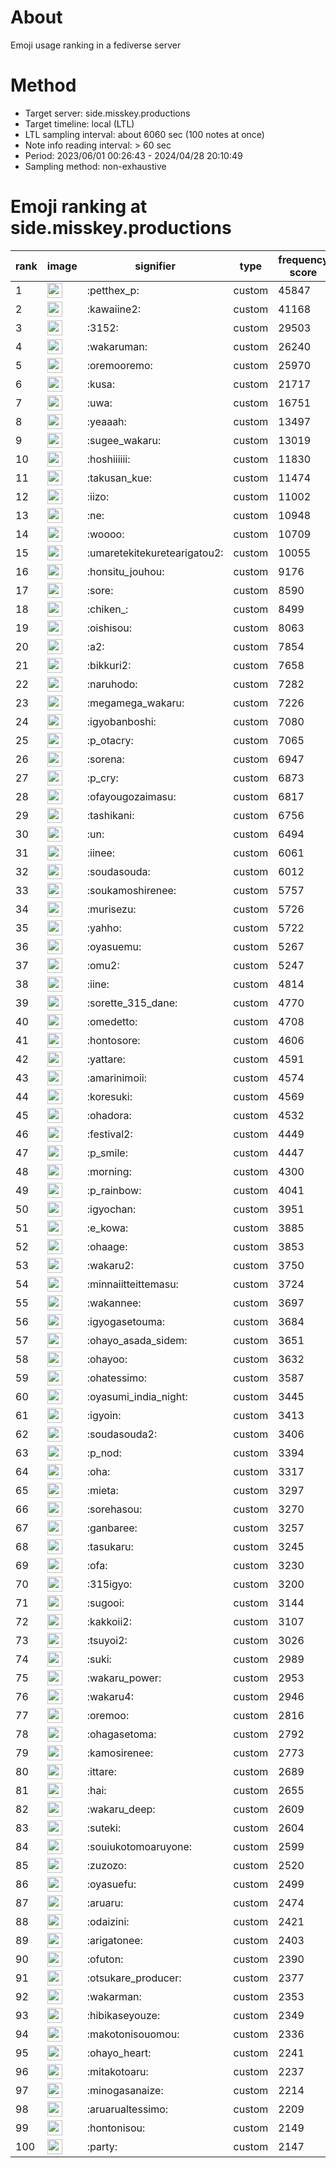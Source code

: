 # About
Emoji usage ranking in a fediverse server

# Method
- Target server: side.misskey.productions
- Target timeline: local (LTL)
- LTL sampling interval: about 6060 sec (100 notes at once)
- Note info reading interval: > 60 sec
- Period: 2023/06/01 00:26:43 - 2024/04/28 20:10:49 
- Sampling method: non-exhaustive

# Emoji ranking at side.misskey.productions

|rank|image|signifier|type|frequency score|
|----|----|----|----|----|
|1|<img height="24" src="https://side.misskey.productions/emoji/petthex_p.webp">|:petthex_p:|custom|45847|
|2|<img height="24" src="https://side.misskey.productions/emoji/kawaiine2.webp">|:kawaiine2:|custom|41168|
|3|<img height="24" src="https://side.misskey.productions/emoji/3152.webp">|:3152:|custom|29503|
|4|<img height="24" src="https://side.misskey.productions/emoji/wakaruman.webp">|:wakaruman:|custom|26240|
|5|<img height="24" src="https://side.misskey.productions/emoji/oremooremo.webp">|:oremooremo:|custom|25970|
|6|<img height="24" src="https://side.misskey.productions/emoji/kusa.webp">|:kusa:|custom|21717|
|7|<img height="24" src="https://side.misskey.productions/emoji/uwa.webp">|:uwa:|custom|16751|
|8|<img height="24" src="https://side.misskey.productions/emoji/yeaaah.webp">|:yeaaah:|custom|13497|
|9|<img height="24" src="https://side.misskey.productions/emoji/sugee_wakaru.webp">|:sugee_wakaru:|custom|13019|
|10|<img height="24" src="https://side.misskey.productions/emoji/hoshiiiiii.webp">|:hoshiiiiii:|custom|11830|
|11|<img height="24" src="https://side.misskey.productions/emoji/takusan_kue.webp">|:takusan_kue:|custom|11474|
|12|<img height="24" src="https://side.misskey.productions/emoji/iizo.webp">|:iizo:|custom|11002|
|13|<img height="24" src="https://side.misskey.productions/emoji/ne.webp">|:ne:|custom|10948|
|14|<img height="24" src="https://side.misskey.productions/emoji/woooo.webp">|:woooo:|custom|10709|
|15|<img height="24" src="https://side.misskey.productions/emoji/umaretekitekuretearigatou2.webp">|:umaretekitekuretearigatou2:|custom|10055|
|16|<img height="24" src="https://side.misskey.productions/emoji/honsitu_jouhou.webp">|:honsitu_jouhou:|custom|9176|
|17|<img height="24" src="https://side.misskey.productions/emoji/sore.webp">|:sore:|custom|8590|
|18|<img height="24" src="https://side.misskey.productions/emoji/chiken_.webp">|:chiken_:|custom|8499|
|19|<img height="24" src="https://side.misskey.productions/emoji/oishisou.webp">|:oishisou:|custom|8063|
|20|<img height="24" src="https://side.misskey.productions/emoji/a2.webp">|:a2:|custom|7854|
|21|<img height="24" src="https://side.misskey.productions/emoji/bikkuri2.webp">|:bikkuri2:|custom|7658|
|22|<img height="24" src="https://side.misskey.productions/emoji/naruhodo.webp">|:naruhodo:|custom|7282|
|23|<img height="24" src="https://side.misskey.productions/emoji/megamega_wakaru.webp">|:megamega_wakaru:|custom|7226|
|24|<img height="24" src="https://side.misskey.productions/emoji/igyobanboshi.webp">|:igyobanboshi:|custom|7080|
|25|<img height="24" src="https://side.misskey.productions/emoji/p_otacry.webp">|:p_otacry:|custom|7065|
|26|<img height="24" src="https://side.misskey.productions/emoji/sorena.webp">|:sorena:|custom|6947|
|27|<img height="24" src="https://side.misskey.productions/emoji/p_cry.webp">|:p_cry:|custom|6873|
|28|<img height="24" src="https://side.misskey.productions/emoji/ofayougozaimasu.webp">|:ofayougozaimasu:|custom|6817|
|29|<img height="24" src="https://side.misskey.productions/emoji/tashikani.webp">|:tashikani:|custom|6756|
|30|<img height="24" src="https://side.misskey.productions/emoji/un.webp">|:un:|custom|6494|
|31|<img height="24" src="https://side.misskey.productions/emoji/iinee.webp">|:iinee:|custom|6061|
|32|<img height="24" src="https://side.misskey.productions/emoji/soudasouda.webp">|:soudasouda:|custom|6012|
|33|<img height="24" src="https://side.misskey.productions/emoji/soukamoshirenee.webp">|:soukamoshirenee:|custom|5757|
|34|<img height="24" src="https://side.misskey.productions/emoji/murisezu.webp">|:murisezu:|custom|5726|
|35|<img height="24" src="https://side.misskey.productions/emoji/yahho.webp">|:yahho:|custom|5722|
|36|<img height="24" src="https://side.misskey.productions/emoji/oyasuemu.webp">|:oyasuemu:|custom|5267|
|37|<img height="24" src="https://side.misskey.productions/emoji/omu2.webp">|:omu2:|custom|5247|
|38|<img height="24" src="https://side.misskey.productions/emoji/iine.webp">|:iine:|custom|4814|
|39|<img height="24" src="https://side.misskey.productions/emoji/sorette_315_dane.webp">|:sorette_315_dane:|custom|4770|
|40|<img height="24" src="https://side.misskey.productions/emoji/omedetto.webp">|:omedetto:|custom|4708|
|41|<img height="24" src="https://side.misskey.productions/emoji/hontosore.webp">|:hontosore:|custom|4606|
|42|<img height="24" src="https://side.misskey.productions/emoji/yattare.webp">|:yattare:|custom|4591|
|43|<img height="24" src="https://side.misskey.productions/emoji/amarinimoii.webp">|:amarinimoii:|custom|4574|
|44|<img height="24" src="https://side.misskey.productions/emoji/koresuki.webp">|:koresuki:|custom|4569|
|45|<img height="24" src="https://side.misskey.productions/emoji/ohadora.webp">|:ohadora:|custom|4532|
|46|<img height="24" src="https://side.misskey.productions/emoji/festival2.webp">|:festival2:|custom|4449|
|47|<img height="24" src="https://side.misskey.productions/emoji/p_smile.webp">|:p_smile:|custom|4447|
|48|<img height="24" src="https://side.misskey.productions/emoji/morning.webp">|:morning:|custom|4300|
|49|<img height="24" src="https://side.misskey.productions/emoji/p_rainbow.webp">|:p_rainbow:|custom|4041|
|50|<img height="24" src="https://side.misskey.productions/emoji/igyochan.webp">|:igyochan:|custom|3951|
|51|<img height="24" src="https://side.misskey.productions/emoji/e_kowa.webp">|:e_kowa:|custom|3885|
|52|<img height="24" src="https://side.misskey.productions/emoji/ohaage.webp">|:ohaage:|custom|3853|
|53|<img height="24" src="https://side.misskey.productions/emoji/wakaru2.webp">|:wakaru2:|custom|3750|
|54|<img height="24" src="https://side.misskey.productions/emoji/minnaiitteittemasu.webp">|:minnaiitteittemasu:|custom|3724|
|55|<img height="24" src="https://side.misskey.productions/emoji/wakannee.webp">|:wakannee:|custom|3697|
|56|<img height="24" src="https://side.misskey.productions/emoji/igyogasetouma.webp">|:igyogasetouma:|custom|3684|
|57|<img height="24" src="https://side.misskey.productions/emoji/ohayo_asada_sidem.webp">|:ohayo_asada_sidem:|custom|3651|
|58|<img height="24" src="https://side.misskey.productions/emoji/ohayoo.webp">|:ohayoo:|custom|3632|
|59|<img height="24" src="https://side.misskey.productions/emoji/ohatessimo.webp">|:ohatessimo:|custom|3587|
|60|<img height="24" src="https://side.misskey.productions/emoji/oyasumi_india_night.webp">|:oyasumi_india_night:|custom|3445|
|61|<img height="24" src="https://side.misskey.productions/emoji/igyoin.webp">|:igyoin:|custom|3413|
|62|<img height="24" src="https://side.misskey.productions/emoji/soudasouda2.webp">|:soudasouda2:|custom|3406|
|63|<img height="24" src="https://side.misskey.productions/emoji/p_nod.webp">|:p_nod:|custom|3394|
|64|<img height="24" src="https://side.misskey.productions/emoji/oha.webp">|:oha:|custom|3317|
|65|<img height="24" src="https://side.misskey.productions/emoji/mieta.webp">|:mieta:|custom|3297|
|66|<img height="24" src="https://side.misskey.productions/emoji/sorehasou.webp">|:sorehasou:|custom|3270|
|67|<img height="24" src="https://side.misskey.productions/emoji/ganbaree.webp">|:ganbaree:|custom|3257|
|68|<img height="24" src="https://side.misskey.productions/emoji/tasukaru.webp">|:tasukaru:|custom|3245|
|69|<img height="24" src="https://side.misskey.productions/emoji/ofa.webp">|:ofa:|custom|3230|
|70|<img height="24" src="https://side.misskey.productions/emoji/315igyo.webp">|:315igyo:|custom|3200|
|71|<img height="24" src="https://side.misskey.productions/emoji/sugooi.webp">|:sugooi:|custom|3144|
|72|<img height="24" src="https://side.misskey.productions/emoji/kakkoii2.webp">|:kakkoii2:|custom|3107|
|73|<img height="24" src="https://side.misskey.productions/emoji/tsuyoi2.webp">|:tsuyoi2:|custom|3026|
|74|<img height="24" src="https://side.misskey.productions/emoji/suki.webp">|:suki:|custom|2989|
|75|<img height="24" src="https://side.misskey.productions/emoji/wakaru_power.webp">|:wakaru_power:|custom|2953|
|76|<img height="24" src="https://side.misskey.productions/emoji/wakaru4.webp">|:wakaru4:|custom|2946|
|77|<img height="24" src="https://side.misskey.productions/emoji/oremoo.webp">|:oremoo:|custom|2816|
|78|<img height="24" src="https://side.misskey.productions/emoji/ohagasetoma.webp">|:ohagasetoma:|custom|2792|
|79|<img height="24" src="https://side.misskey.productions/emoji/kamosirenee.webp">|:kamosirenee:|custom|2773|
|80|<img height="24" src="https://side.misskey.productions/emoji/ittare.webp">|:ittare:|custom|2689|
|81|<img height="24" src="https://side.misskey.productions/emoji/hai.webp">|:hai:|custom|2655|
|82|<img height="24" src="https://side.misskey.productions/emoji/wakaru_deep.webp">|:wakaru_deep:|custom|2609|
|83|<img height="24" src="https://side.misskey.productions/emoji/suteki.webp">|:suteki:|custom|2604|
|84|<img height="24" src="https://side.misskey.productions/emoji/souiukotomoaruyone.webp">|:souiukotomoaruyone:|custom|2599|
|85|<img height="24" src="https://side.misskey.productions/emoji/zuzozo.webp">|:zuzozo:|custom|2520|
|86|<img height="24" src="https://side.misskey.productions/emoji/oyasuefu.webp">|:oyasuefu:|custom|2499|
|87|<img height="24" src="https://side.misskey.productions/emoji/aruaru.webp">|:aruaru:|custom|2474|
|88|<img height="24" src="https://side.misskey.productions/emoji/odaizini.webp">|:odaizini:|custom|2421|
|89|<img height="24" src="https://side.misskey.productions/emoji/arigatonee.webp">|:arigatonee:|custom|2403|
|90|<img height="24" src="https://side.misskey.productions/emoji/ofuton.webp">|:ofuton:|custom|2390|
|91|<img height="24" src="https://side.misskey.productions/emoji/otsukare_producer.webp">|:otsukare_producer:|custom|2377|
|92|<img height="24" src="https://side.misskey.productions/emoji/wakarman.webp">|:wakarman:|custom|2353|
|93|<img height="24" src="https://side.misskey.productions/emoji/hibikaseyouze.webp">|:hibikaseyouze:|custom|2349|
|94|<img height="24" src="https://side.misskey.productions/emoji/makotonisouomou.webp">|:makotonisouomou:|custom|2336|
|95|<img height="24" src="https://side.misskey.productions/emoji/ohayo_heart.webp">|:ohayo_heart:|custom|2241|
|96|<img height="24" src="https://side.misskey.productions/emoji/mitakotoaru.webp">|:mitakotoaru:|custom|2237|
|97|<img height="24" src="https://side.misskey.productions/emoji/minogasanaize.webp">|:minogasanaize:|custom|2214|
|98|<img height="24" src="https://side.misskey.productions/emoji/aruarualtessimo.webp">|:aruarualtessimo:|custom|2209|
|99|<img height="24" src="https://side.misskey.productions/emoji/hontonisou.webp">|:hontonisou:|custom|2149|
|100|<img height="24" src="https://side.misskey.productions/emoji/party.webp">|:party:|custom|2147|
